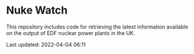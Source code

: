 # Nuke Watch

This repository includes code for retrieving the latest information available on the output of EDF nuclear power plants in the UK.

Last updated: 2022-04-04 06:11